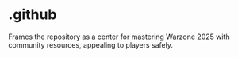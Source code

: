 # .github
Frames the repository as a center for mastering Warzone 2025 with community resources, appealing to players safely.

